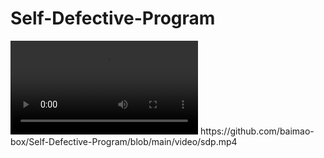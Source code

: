 # Self-Defective-Program
<video controls>
  <source src="./video/sdp.mp4" type="video/mp4">
  Your browser does not support the video tag.
</video>
https://github.com/baimao-box/Self-Defective-Program/blob/main/video/sdp.mp4
